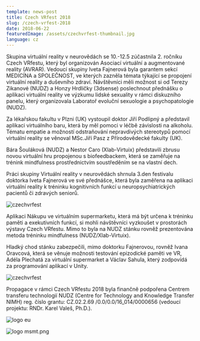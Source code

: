 ```yaml
---
template: news-post
title: Czech VRfest 2018
slug: /czech-vrfest-2018
date: 2018-06-22
featuredImage: /assets/czechvrfest-thumbnail.jpg
language: cz
---
```


Skupina virtuální reality v neurovědách se 10.-12.5 zúčastnila 2. ročníku Czech VRfestu, který byl organizován Asociací virtuální a augmentované reality (AVRAR). Vedoucí skupiny Iveta Fajnerová byla garantem sekcí MEDICÍNA a SPOLEČNOST, ve kterých zazněla témata týkající se propojení virtuální reality a duševního zdraví. Návštěvníci měli možnost si od Terezy Zikanové (NUDZ) a Honzy Hrdličky (3dsense) poslechnout přednášku o aplikaci virtuální reality ve výzkumu lidské sexuality v rámci diskuzního panelu, který organizovala Laboratoř evoluční sexuologie a psychopatologie (NUDZ).

Za lékařskou fakultu v Plzni (UK) vystoupil doktor Jiří Podlipný a představil aplikaci virtuálního baru, která by měl pomoci v léčbě závislosti na alkoholu. Tématu empatie a možností odstraňování nepravdivých stereotypů pomocí virtuální reality se věnoval MSc.Jiří Pasz z Přírodovědecké fakulty (UK).

Bára Šouláková (NUDZ) a Nestor Caro (Xlab-Virtuix) představili zbrusu novou virtuální hru propojenou s biofeedbackem, která se zaměřuje na trénink mindfulness prostřednictvím soustředěním se na vlastní dech.

Práci skupiny Virtuální reality v neurovědách shrnula 3.den festivalu doktorka Iveta Fajnerová ve své přednášce, která byla zaměřena na aplikaci virtuální reality k tréninku kognitivních funkcí u neuropsychiatrických pacientů či zdravých seniorů.

![czechvrfest](/czechvrfest-02.jpg "czechvrfest")

Aplikaci Nákupu ve virtuálním supermarketu, která má být určena k tréninku paměti a exekutivních funkcí, si mohli návštěvníci vyzkoušet v prostorách výstavy Czech VRfestu. Mimo to byla na NUDZ stánku rovněž prezentována metoda tréninku mindfulness (NUDZ/Xlab-Virtuix).

Hladký chod stánku zabezpečili, mimo doktorku Fajnerovou, rovněž Ivana Oravcová, která se věnuje možnosti testování epizodické paměti ve VR, Adéla Plechatá za virtuální supermarket a Václav Sahula, který zodpovídá za programování aplikací v Unity.

![czechvrfest](/czechvrfest-04.jpg "czechvrfest")

Propagace v rámci Czech VRfestu 2018 byla finančně podpořena Centrem transferu technologií NUDZ (Centre for Technology and Knowledge Transfer NIMH) reg. číslo grantu: CZ.02.2.69 /0.0/0.0/16_014/0000656 (vedoucí projektu: RNDr. Karel Valeš, Ph.D.).

![logo eu](/logo-eu.png "logo eu")

![logo msmt.png](/logo-msmt.png "logo msmt")

